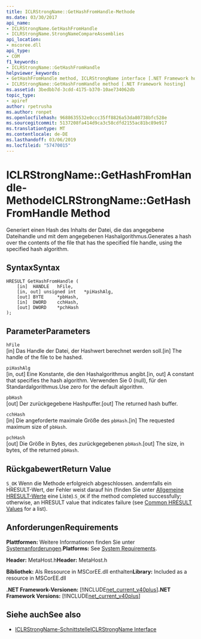 ```yaml
---
title: ICLRStrongName::GetHashFromHandle-Methode
ms.date: 03/30/2017
api_name:
- ICLRStrongName.GetHashFromHandle
- ICLRStrongName.StrongNameCompareAssemblies
api_location:
- mscoree.dll
api_type:
- COM
f1_keywords:
- ICLRStrongName::GetHashFromHandle
helpviewer_keywords:
- GetHashFromHandle method, ICLRStrongName interface [.NET Framework hosting]
- ICLRStrongName::GetHashFromHandle method [.NET Framework hosting]
ms.assetid: 3bedbb7d-3cdd-4175-b370-10ae734062db
topic_type:
- apiref
author: rpetrusha
ms.author: ronpet
ms.openlocfilehash: 9688635532e0ccc35ff8826a53da80738bfc528e
ms.sourcegitcommit: 5137208fa414d9ca3c58cdfd2155ac81bc89e917
ms.translationtype: MT
ms.contentlocale: de-DE
ms.lasthandoff: 03/06/2019
ms.locfileid: "57470015"
---
```

# <a name="iclrstrongnamegethashfromhandle-method"></a><span data-ttu-id="3cb14-102">ICLRStrongName::GetHashFromHandle-Methode</span><span class="sxs-lookup"><span data-stu-id="3cb14-102">ICLRStrongName::GetHashFromHandle Method</span></span>
<span data-ttu-id="3cb14-103">Generiert einen Hash des Inhalts der Datei, die das angegebene Dateihandle und mit dem angegebenen Hashalgorithmus.</span><span class="sxs-lookup"><span data-stu-id="3cb14-103">Generates a hash over the contents of the file that has the specified file handle, using the specified hash algorithm.</span></span>  
  
## <a name="syntax"></a><span data-ttu-id="3cb14-104">Syntax</span><span class="sxs-lookup"><span data-stu-id="3cb14-104">Syntax</span></span>  
  
```  
HRESULT GetHashFromHandle (  
    [in]  HANDLE   hFile,  
    [in, out] unsigned int   *piHashAlg,  
    [out] BYTE     *pbHash,  
    [in]  DWORD    cchHash,  
    [out] DWORD    *pchHash  
);  
```  
  
## <a name="parameters"></a><span data-ttu-id="3cb14-105">Parameter</span><span class="sxs-lookup"><span data-stu-id="3cb14-105">Parameters</span></span>  
 `hFile`  
 <span data-ttu-id="3cb14-106">[in] Das Handle der Datei, der Hashwert berechnet werden soll.</span><span class="sxs-lookup"><span data-stu-id="3cb14-106">[in] The handle of the file to be hashed.</span></span>  
  
 `piHashAlg`  
 <span data-ttu-id="3cb14-107">[in, out] Eine Konstante, die den Hashalgorithmus angibt.</span><span class="sxs-lookup"><span data-stu-id="3cb14-107">[in, out] A constant that specifies the hash algorithm.</span></span> <span data-ttu-id="3cb14-108">Verwenden Sie 0 (null), für den Standardalgorithmus.</span><span class="sxs-lookup"><span data-stu-id="3cb14-108">Use zero for the default algorithm.</span></span>  
  
 `pbHash`  
 <span data-ttu-id="3cb14-109">[out] Der zurückgegebene Hashpuffer.</span><span class="sxs-lookup"><span data-stu-id="3cb14-109">[out] The returned hash buffer.</span></span>  
  
 `cchHash`  
 <span data-ttu-id="3cb14-110">[in] Die angeforderte maximale Größe des `pbHash`.</span><span class="sxs-lookup"><span data-stu-id="3cb14-110">[in] The requested maximum size of `pbHash`.</span></span>  
  
 `pchHash`  
 <span data-ttu-id="3cb14-111">[out] Die Größe in Bytes, des zurückgegebenen `pbHash`.</span><span class="sxs-lookup"><span data-stu-id="3cb14-111">[out] The size, in bytes, of the returned `pbHash`.</span></span>  
  
## <a name="return-value"></a><span data-ttu-id="3cb14-112">Rückgabewert</span><span class="sxs-lookup"><span data-stu-id="3cb14-112">Return Value</span></span>  
 <span data-ttu-id="3cb14-113">`S_OK` Wenn die Methode erfolgreich abgeschlossen. andernfalls ein HRESULT-Wert, der Fehler weist darauf hin (finden Sie unter [Allgemeine HRESULT-Werte](https://go.microsoft.com/fwlink/?LinkId=213878) eine Liste).</span><span class="sxs-lookup"><span data-stu-id="3cb14-113">`S_OK` if the method completed successfully; otherwise, an HRESULT value that indicates failure (see [Common HRESULT Values](https://go.microsoft.com/fwlink/?LinkId=213878) for a list).</span></span>  
  
## <a name="requirements"></a><span data-ttu-id="3cb14-114">Anforderungen</span><span class="sxs-lookup"><span data-stu-id="3cb14-114">Requirements</span></span>  
 <span data-ttu-id="3cb14-115">**Plattformen:** Weitere Informationen finden Sie unter [Systemanforderungen](../../../../docs/framework/get-started/system-requirements.md).</span><span class="sxs-lookup"><span data-stu-id="3cb14-115">**Platforms:** See [System Requirements](../../../../docs/framework/get-started/system-requirements.md).</span></span>  
  
 <span data-ttu-id="3cb14-116">**Header:** MetaHost.h</span><span class="sxs-lookup"><span data-stu-id="3cb14-116">**Header:** MetaHost.h</span></span>  
  
 <span data-ttu-id="3cb14-117">**Bibliothek:** Als Ressource in MSCorEE.dll enthalten</span><span class="sxs-lookup"><span data-stu-id="3cb14-117">**Library:** Included as a resource in MSCorEE.dll</span></span>  
  
 <span data-ttu-id="3cb14-118">**.NET Framework-Versionen:** [!INCLUDE[net_current_v40plus](../../../../includes/net-current-v40plus-md.md)]</span><span class="sxs-lookup"><span data-stu-id="3cb14-118">**.NET Framework Versions:** [!INCLUDE[net_current_v40plus](../../../../includes/net-current-v40plus-md.md)]</span></span>  
  
## <a name="see-also"></a><span data-ttu-id="3cb14-119">Siehe auch</span><span class="sxs-lookup"><span data-stu-id="3cb14-119">See also</span></span>
- [<span data-ttu-id="3cb14-120">ICLRStrongName-Schnittstelle</span><span class="sxs-lookup"><span data-stu-id="3cb14-120">ICLRStrongName Interface</span></span>](../../../../docs/framework/unmanaged-api/hosting/iclrstrongname-interface.md)
